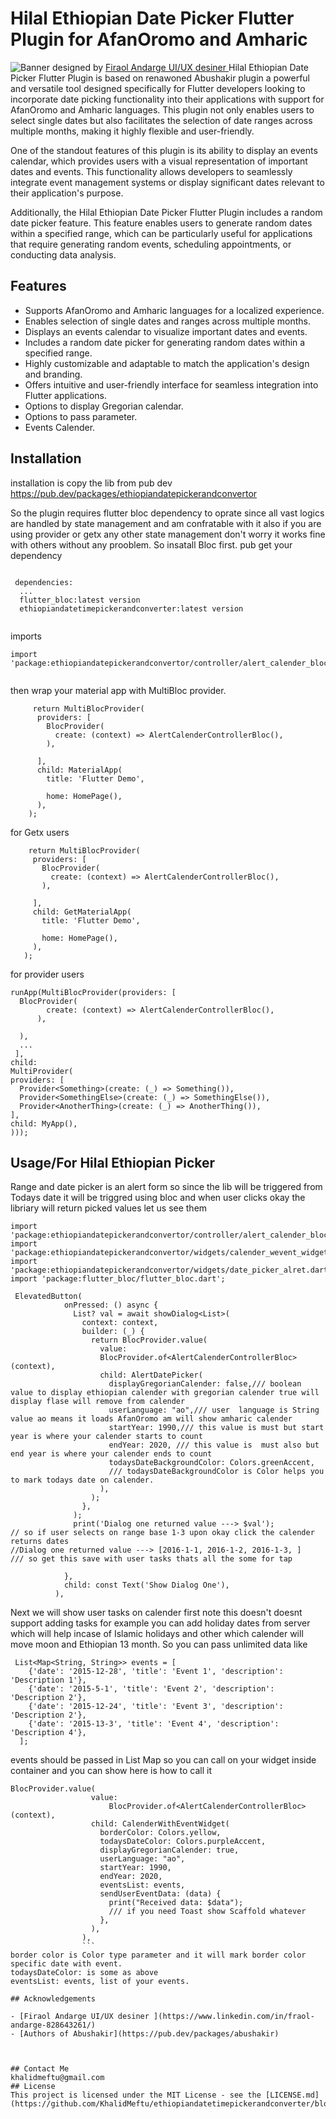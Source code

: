 
# Hilal Ethiopian Date Picker Flutter Plugin for AfanOromo and Amharic

![Banner](banner_image/picker_banner.jpg) 
designed by [Firaol Andarge UI/UX desiner ](https://www.linkedin.com/in/fraol-andarge-828643261/)
Hilal Ethiopian Date Picker Flutter Plugin is based on renawoned Abushakir plugin a powerful and versatile tool designed specifically for Flutter developers looking to incorporate date picking functionality into their applications with support for AfanOromo and Amharic languages. This plugin not only enables users to select single dates but also facilitates the selection of date ranges across multiple months, making it highly flexible and user-friendly.

One of the standout features of this plugin is its ability to display an events calendar, which provides users with a visual representation of important dates and events. This functionality allows developers to seamlessly integrate event management systems or display significant dates relevant to their application's purpose.

Additionally, the Hilal Ethiopian Date Picker Flutter Plugin includes a random date picker feature. This feature enables users to generate random dates within a specified range, which can be particularly useful for applications that require generating random events, scheduling appointments, or conducting data analysis.


## Features

- Supports AfanOromo and Amharic languages for a localized experience.
- Enables selection of single dates and ranges across multiple months.
- Displays an events calendar to visualize important dates and events.
- Includes a random date picker for generating random dates within a specified range.
- Highly customizable and adaptable to match the application's design and branding.
- Offers intuitive and user-friendly interface for seamless integration into Flutter applications.
- Options to display Gregorian calendar.
- Options to pass parameter.
- Events Calender.



## Installation

installation is copy the lib from pub dev https://pub.dev/packages/ethiopiandatepickerandconvertor

So the plugin requires flutter bloc dependency to oprate since all vast logics are handled by state management and am confratable with it also if you are using provider or getx any other state management don't worry it works fine with others without any prooblem. So insatall Bloc first. pub get your dependency

```
  
 dependencies:
  ...
  flutter_bloc:latest version
  ethiopiandatetimepickerandconverter:latest version
 
```
imports
```
import 'package:ethiopiandatepickerandconvertor/controller/alert_calender_bloc/alert_calender_controller_bloc.dart';
     
```
then wrap your material app with MultiBloc provider.

```
     return MultiBlocProvider(
      providers: [
        BlocProvider(
          create: (context) => AlertCalenderControllerBloc(),
        ),
       
      ],
      child: MaterialApp(
        title: 'Flutter Demo',
        
        home: HomePage(),
      ),
    );

 ```
 for Getx users
 ```
     return MultiBlocProvider(
      providers: [
        BlocProvider(
          create: (context) => AlertCalenderControllerBloc(),
        ),
      
      ],
      child: GetMaterialApp(
        title: 'Flutter Demo',
        
        home: HomePage(),
      ),
    );

 ```
 for provider users 
  ```
 runApp(MultiBlocProvider(providers: [
    BlocProvider(
          create: (context) => AlertCalenderControllerBloc(),
        ),
        
    ),
    ...
   ], 
child: 
MultiProvider(
  providers: [
    Provider<Something>(create: (_) => Something()),
    Provider<SomethingElse>(create: (_) => SomethingElse()),
    Provider<AnotherThing>(create: (_) => AnotherThing()),
  ],
  child: MyApp(),
)));
 ```
## Usage/For Hilal Ethiopian Picker

Range and date picker is an alert form so since the lib will be triggered from Todays date it will be triggred using bloc and when user clicks okay the libriary will return picked values let us see them

```
import 'package:ethiopiandatepickerandconvertor/controller/alert_calender_bloc/alert_calender_controller_bloc.dart';
import 'package:ethiopiandatepickerandconvertor/widgets/calender_wevent_widget.dart';
import 'package:ethiopiandatepickerandconvertor/widgets/date_picker_alret.dart';
import 'package:flutter_bloc/flutter_bloc.dart';

 ElevatedButton(
            onPressed: () async {
              List? val = await showDialog<List>(
                context: context,
                builder: (_) {
                  return BlocProvider.value(
                    value:
                    BlocProvider.of<AlertCalenderControllerBloc>(context),
                    child: AlertDatePicker(
                      displayGregorianCalender: false,/// boolean value to display ethiopian calender with gregorian calender true will display flase will remove from calender
                      userLanguage: "ao",/// user  language is String value ao means it loads AfanOromo am will show amharic calender
                      startYear: 1990,/// this value is must but start year is where your calender starts to count
                      endYear: 2020, /// this value is  must also but end year is where your calender ends to count
                      todaysDateBackgroundColor: Colors.greenAccent,
                      /// todaysDateBackgroundColor is Color helps you to mark todays date on calender.
                    ),
                  );
                },
              );
              print('Dialog one returned value ---> $val');
// so if user selects on range base 1-3 upon okay click the calender returns dates 
//Dialog one returned value ---> [2016-1-1, 2016-1-2, 2016-1-3, ]
/// so get this save with user tasks thats all the some for tap

            },
            child: const Text('Show Dialog One'),
          ),
```

Next we  will show user tasks on calender  first  note this doesn't doesnt support adding tasks for example you can add holiday dates from server which will help incase of Islamic holidays and other which calender will move moon and Ethiopian 13 month.
So you can pass unlimited data like
```
 List<Map<String, String>> events = [
    {'date': '2015-12-28', 'title': 'Event 1', 'description': 'Description 1'},
    {'date': '2015-5-1', 'title': 'Event 2', 'description': 'Description 2'},
    {'date': '2015-12-24', 'title': 'Event 3', 'description': 'Description 2'},
    {'date': '2015-13-3', 'title': 'Event 4', 'description': 'Description 4'},
  ];
  ```
  events should be passed in List Map  so you can call on your widget inside container and you can show here is how to call it
  ```
  BlocProvider.value(
                    value:
                        BlocProvider.of<AlertCalenderControllerBloc>(context),
                    child: CalenderWithEventWidget(
                      borderColor: Colors.yellow,
                      todaysDateColor: Colors.purpleAccent,
                      displayGregorianCalender: true,
                      userLanguage: "ao",
                      startYear: 1990,
                      endYear: 2020,
                      eventsList: events,
                      sendUserEventData: (data) {
                        print("Received data: $data");
                        /// if you need Toast show Scaffold whatever
                      },
                    ),
                  ),
                  ```
border color is Color type parameter and it will mark border color specific date with event.
todaysDateColor: is some as above 
eventsList: events, list of your events.

## Acknowledgements

 - [Firaol Andarge UI/UX desiner ](https://www.linkedin.com/in/fraol-andarge-828643261/)
 - [Authors of Abushakir](https://pub.dev/packages/abushakir)
 


## Contact Me
khalidmeftu@gmail.com
## License
This project is licensed under the MIT License - see the [LICENSE.md](https://github.com/KhalidMeftu/ethiopiandatetimepickerandconverter/blob/master/LICENSE.md)

